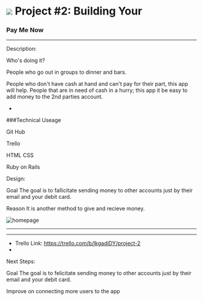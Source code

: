 # ![](https://ga-dash.s3.amazonaws.com/production/assets/logo-9f88ae6c9c3871690e33280fcf557f33.png) Project #2: Building Your 

### Pay Me Now
______________________________________________________________________
 
Description:

Who's doing it?

People who go out in groups to dinner and bars.

People who don't have cash at hand and can't pay for their part, this app will help. People that are in need of cash in a hurry; this app it be easy to add money to the 2nd parties account.

 - 
 ###Technical Useage

Git Hub

Trello

HTML CSS

Ruby on Rails

Design:

Goal
The goal is to fallicitate sending money to other accounts just by their email and your debit card.

Reason
It is another method to give and recieve money. 

![homepage](https://i.imgur.com/akRE7hD.jpg)
_______________________________________________________________________


__________________________________________________________________________

 - Trello Link: https://trello.com/b/lkgadiDY/project-2
 - 
Next Steps:

Goal The goal is to felicitate sending money to other accounts just by their email and your debit card.

Improve on connecting more users to the app

